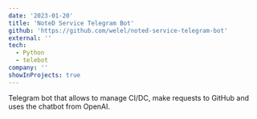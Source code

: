 ```yaml
---
date: '2023-01-20'
title: 'NoteD Service Telegram Bot'
github: 'https://github.com/welel/noted-service-telegram-bot'
external: ''
tech:
  - Python
  - telebot
company: ''
showInProjects: true
---
```


Telegram bot that allows to manage CI/DC, make requests to GitHub and uses the chatbot from OpenAI.